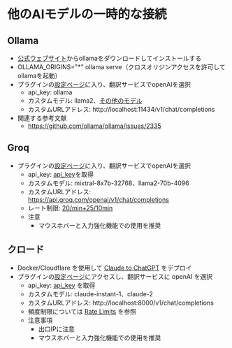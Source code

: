 # 他のAIモデルの一時的な接続

## Ollama
- [公式ウェブサイト](https://ollama.com/)からollamaをダウンロードしてインストールする
- OLLAMA_ORIGINS="*" ollama serve（クロスオリジンアクセスを許可してollamaを起動）
- プラグインの[設定ページ](https://dash.immersivetranslate.com/#general)に入り、翻訳サービスでopenAIを選択
    - api_key: ollama
    - カスタムモデル: llama2、[その他のモデル](https://ollama.com/library)
    - カスタムURLアドレス: http://localhost:11434/v1/chat/completions
- 関連する参考文献
    - https://github.com/ollama/ollama/issues/2335

## Groq
- プラグインの[設定ページ](https://dash.immersivetranslate.com/#general)に入り、翻訳サービスでopenAIを選択
    - api_key: [api_key](https://console.groq.com/keys)を取得
    - カスタムモデル: mixtral-8x7b-32768、llama2-70b-4096
    - カスタムURLアドレス: https://api.groq.com/openai/v1/chat/completions
    - レート制限: [20/min+25/10min](https://console.groq.com/docs/rate-limits)
    - 注意
        - マウスホバーと入力強化機能での使用を推奨

## クロード
- Docker/Cloudflare を使用して [Claude to ChatGPT](https://github.com/jtsang4/claude-to-chatgpt) をデプロイ
- プラグインの[設定ページ](https://dash.immersivetranslate.com/#general)にアクセスし、翻訳サービスに openAI を選択
    - api_key: [api_key](https://www.nightfall.ai/ai-security-101/anthropic-claude-api-key) を取得
    - カスタムモデル: claude-instant-1、claude-2
    - カスタムURLアドレス: http://localhost:8000/v1/chat/completions
    - 頻度制限については [Rate Limits](https://docs.anthropic.com/claude/reference/rate-limits) を参照
    - 注意事項
        - 出口IPに注意
        - マウスホバーと入力強化機能での使用を推奨